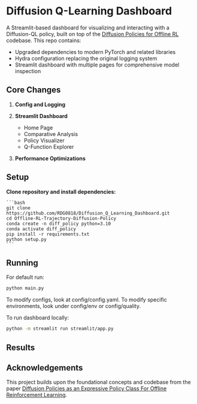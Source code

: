 # Diffusion Q-Learning Dashboard
A Streamlit-based dashboard for visualizing and interacting with a Diffusion-QL policy, built on top of the [Diffusion Policies for Offline RL](https://github.com/Zhendong-Wang/Diffusion-Policies-for-Offline-RL) codebase. This repo contains:

- Upgraded dependencies to modern PyTorch and related libraries
- Hydra configuration replacing the original logging system
- Streamlit dashboard with multiple pages for comprehensive model inspection

## Core Changes

1. **Config and Logging**

2. **Streamlit Dashboard**
    - Home Page
    - Comparative Analysis
    - Policy Visualizer
    - Q-Function Explorer

3. **Performance Optimizations**

## Setup

**Clone repository and install dependencies:**

    ```bash
    git clone https://github.com/RDG0818/Diffusion_Q_Learning_Dashboard.git
    cd Offline-RL-Trajectory-Diffusion-Policy
    conda create -n diff_policy python=3.10
    conda activate diff_policy
    pip install -r requirements.txt
    python setup.py
    ```


## Running

For default run:

```bash
python main.py
```

To modify configs, look at config/config.yaml. To modify specific environments, look under config/env or config/quality.

To run dashboard locally:

``` bash
python -m streamlit run streamlit/app.py
```

## Results

## Acknowledgements

This project builds upon the foundational concepts and codebase from the paper [Diffusion Policies as an Expressive Policy Class For Offline Reinforcement Learning](https://github.com/Zhendong-Wang/Diffusion-Policies-for-Offline-RL).